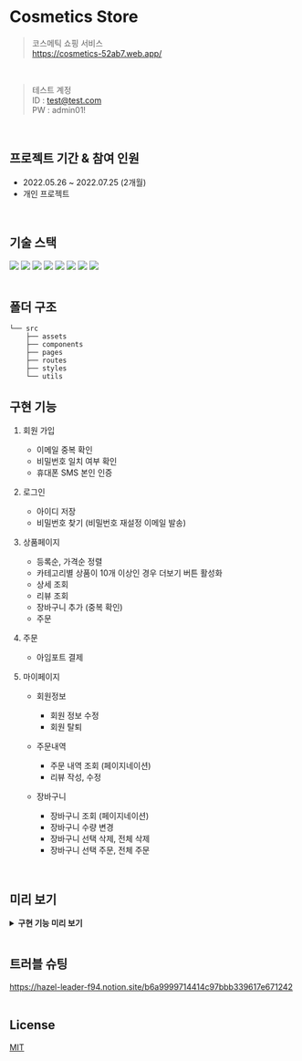 # Cosmetics Store
>  코스메틱 쇼핑 서비스  
https://cosmetics-52ab7.web.app/
<br/>

>  테스트 계정  
ID : test@test.com  
PW : admin01!
<br/>

## 프로젝트 기간 & 참여 인원
- 2022.05.26 ~ 2022.07.25 (2개월)  
- 개인 프로젝트
<br/>

## 기술 스택
<img src="https://img.shields.io/badge/React-61DAFB?style=flat&logo=React&logoColor=white"/> <img src="https://img.shields.io/badge/TypeScript-3178C6?style=flat&logo=TypeScript&logoColor=white"/>
<img src="https://img.shields.io/badge/JavaScript-F7DF1E?style=flat&logo=JavaScript&logoColor=white"/>
<img src="https://img.shields.io/badge/HTML5-E34F26?style=flat&logo=HTML5&logoColor=white"/>
<img src="https://img.shields.io/badge/CSS3-1572B6?style=flat&logo=CSS3&logoColor=white"/>
<img src="https://img.shields.io/badge/Firebase-FFCA28?style=flat&logo=Firebase&logoColor=white"/>
<img src="https://img.shields.io/badge/Webpack-8DD6F9?style=flat&logo=Webpack&logoColor=white"/>
<img src="https://img.shields.io/badge/Babel-F9DC3E?style=flat&logo=Babel&logoColor=white"/>  
<br/>

## 폴더 구조
```
└── src  
    ├── assets  
    ├── components  
    ├── pages  
    ├── routes  
    ├── styles  
    └── utils
```  

## 구현 기능
1. 회원 가입
    - 이메일 중복 확인
    - 비밀번호 일치 여부 확인
    - 휴대폰 SMS 본인 인증  
    
2. 로그인
    - 아이디 저장
    - 비밀번호 찾기 (비밀번호 재설정 이메일 발송)
3. 상품페이지
    - 등록순, 가격순 정렬
    - 카테고리별 상품이 10개 이상인 경우 더보기 버튼 활성화
    - 상세 조회
    - 리뷰 조회
    - 장바구니 추가 (중복 확인)
    - 주문
4. 주문
    - 아임포트 결제   
5. 마이페이지
    - 회원정보  
    
        - 회원 정보 수정
        - 회원 탈퇴
    - 주문내역 
        - 주문 내역 조회 (페이지네이션)
        - 리뷰 작성, 수정
    - 장바구니
        - 장바구니 조회 (페이지네이션)
        - 장바구니 수량 변경
        - 장바구니 선택 삭제, 전체 삭제
        - 장바구니 선택 주문, 전체 주문  
<br/>

## 미리 보기
<details>
<summary><strong>구현 기능 미리 보기</strong></summary>
<div markdown="1">
<br/>

### 1. 회원가입
<img src="https://user-images.githubusercontent.com/68523204/187366345-944a1e85-c13f-4e89-905d-1a0426ca6974.gif"/>
<br/><br/>

### 2. 로그인
<img src="https://user-images.githubusercontent.com/68523204/187612454-327bc9b7-9b6c-456b-8580-27bf082602b1.gif"/>
<br/><br/>

### 3. 메인 페이지
<img src="https://user-images.githubusercontent.com/68523204/187371609-bee33115-f833-4b36-a8ad-735599b696cd.png"/>
<br/><br/>

### 4. 상품 리스트 페이지
<img src="https://user-images.githubusercontent.com/68523204/187371263-ad5996ea-0bfe-425f-9558-4a9d3b6ceadf.png"/>
<br/><br/>

### 5. 장바구니 추가
<img src="https://user-images.githubusercontent.com/68523204/187369762-91e8a2d1-fadc-4e79-99c5-75ff8b858430.gif"/>
<br/><br/>

### 6. 장바구니 수량 변경
<img src="https://user-images.githubusercontent.com/68523204/187369770-1b4983d7-17f1-487e-b020-d7900bd551f5.gif"/>
<br/><br/>

### 7. 결제
<img src="https://user-images.githubusercontent.com/68523204/190100442-f6d84b09-0738-4d85-91ad-e9f7b3d1e448.gif"/>
<br/><br/>

### 8. 리뷰 작성
<img src="https://user-images.githubusercontent.com/68523204/187369760-d7b18fcc-7a7a-4d48-a88a-9747ee1b5dbf.gif"/>
</div>
</details>
<br/>

## 트러블 슈팅
https://hazel-leader-f94.notion.site/b6a9999714414c97bbb339617e671242  
<br/>

## License
<a href="https://github.com/sohyun934/cosmetics_store_project/commit/2c121a5b501212d23482ba0d33294d8e523324ed/">MIT</a>  
